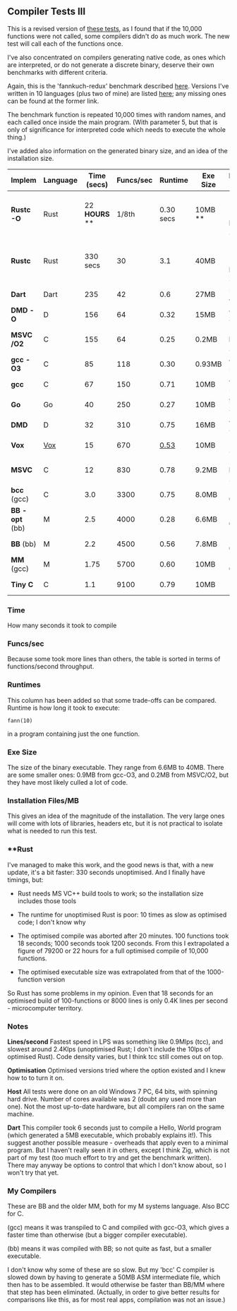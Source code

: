 ## Compiler Tests III

This is a revised version of [these tests](Compilertest2.md), as I found that if the 10,000 functions were not called, some compilers didn't do as much work. The new test will call each of the functions once.

I've also concentrated on compilers generating native code, as ones which are interpreted, or do not generate a discrete binary, deserve their own benchmarks with different criteria.

Again, this is the 'fannkuch-redux' benchmark described [here](https://benchmarksgame-team.pages.debian.net/benchmarksgame/performance/fannkuchredux.html). Versions I've written in 10 languages (plus two of mine) are listed [here](fannkuch.txt); any missing ones can be found at the former link.

The benchmark function is repeated 10,000 times with random names, and each called once inside the main program. (With parameter 5, but that is only of significance for interpreted code which needs to execute the whole thing.)

I've added also information on the generated binary size, and an idea of the installation size.

Implem | Language | Time (secs) | Funcs/sec | Runtime | Exe Size | Installation Files, MB
--- | --- | --- | --- | --- | --- | ---
**Rustc -O** | Rust  | 22 **HOURS** \*\* | 1/8th | 0.30 secs| 10MB \*\* | 12 Files, 100MB + 14600 Files, 2800MB
**Rustc** | Rust  | 330 secs | 30 | 3.1 | 40MB | 12 Files, 100MB + 14600 Files, 2800MB
**Dart**          | Dart | 235| 42 | 0.6 | 27MB | 500 Files, 490MB
**DMD -O**       | D | 156 | 64 | 0.32 | 15MB | 4000 Files, 300MB 
**MSVC /O2**          | C | 155 |64 | 0.25 | 0.2MB | 14600 Files, 2800MB
**gcc -O3**           | C            | 85 | 118 | 0.30 | 0.93MB | 4800 Files, 550MB
**gcc**           | C            | 67 | 150 | 0.71 | 10MB | 4800 Files, 550MB
**Go**            | Go | 40 | 250 | 0.27 | 10MB | 9200 Files, 350MB
**DMD**           | D | 32 | 310 | 0.75 | 16MB | 4000 Files, 300MB
**Vox**           | [Vox](https://github.com/MrSmith33/vox) | 15 | 670 | [0.53](https://gist.github.com/MrSmith33/ac14e66a83b9d047793adede464ca1ef#file-fannkuch-vx) | 10MB | 1 Files, 2.4MB
**MSVC**          | C | 12  |830 | 0.78 | 9.2MB | 14600 Files, 2800MB
**bcc** (gcc)     | C        | 3.0 | 3300 | 0.75 | 8.0MB | 1 File, 0.7MB
**BB -opt** (bb)   | M        | 2.5 | 4000 | 0.28 | 6.6MB | 1 File, 0.6MB
**BB** (bb)       | M        | 2.2 | 4500 | 0.56 | 7.8MB | 1 File, 0.6MB
**MM** (gcc)      | M        | 1.75 | 5700 | 0.60 | 10MB | 1 File, 0.8MB
**Tiny C**        | C        | 1.1 | 9100 | 0.79 | 10MB | 120 Files, 1.8MB

### Time

How many seconds it took to compile

### Funcs/sec

Because some took more lines than others, the table is sorted in terms of functions/second throughput.

### Runtimes

This column has been added so that some trade-offs can be compared. Runtime is how long it took to execute:

    fann(10)
    
in a program containing just the one function.

### Exe Size

The size of the binary executable. They range from 6.6MB to 40MB. There are some smaller ones: 0.9MB from gcc-O3, and 0.2MB from MSVC/O2, but they have most likely culled a lot of code.

### Installation Files/MB

This gives an idea of the magnitude of the installation. The very large ones will come with lots of libraries, headers etc, but it is not practical to isolate what is needed to run this test.

### \*\*Rust

I've managed to make this work, and the good news is that, with a new update, it's a bit faster: 330 seconds unoptimised. And I finally have timings, but:

* Rust needs MS VC++ build tools to work; so the installation size includes those tools

* The runtime for unoptimised Rust is poor: 10 times as slow as optimised code; I don't know why

* The optimised compile was aborted after 20 minutes. 100 functions took 18 seconds; 1000 seconds took 1200 seconds. From this I extrapolated a figure of 79200 or 22 hours for a full optimised compile of 10,000 functions.

* The optimised executable size was extrapolated from that of the 1000-function version

So Rust has some problems in my opinion. Even that 18 seconds for an optimised build of 100-functions or 8000 lines is only 0.4K lines per second - microcomputer territory.

### Notes

**Lines/second** Fastest speed in LPS was something like 0.9Mlps (tcc), and slowest around 2.4Klps (unoptimised Rust; I don't include the 10lps of optimised Rust). Code density varies, but I think tcc still comes out on top.

**Optimisation** Optimised versions tried where the option existed and I knew how to to turn it on.

**Host** All tests were done on an old Windows 7 PC, 64 bits, with spinning hard drive. Number of cores available was 2 (doubt any used more than one). Not the most up-to-date hardware, but all compilers ran on the same machine.

**Dart** This compiler took 6 seconds just to compile a Hello, World program (which generated a 5MB executable, which probably explains it!). This suggest another possible measure - overheads that apply even to a minimal program. But I haven't really seen it in others, except I think Zig, which is not part of my test (too much effort to try and get the benchmark written). There may anyway be options to control that which I don't know about, so I won't try that yet.


### My Compilers

These are BB and the older MM, both for my M systems language. Also BCC for C.

(gcc) means it was transpiled to C and compiled with gcc-O3, which gives a faster time than otherwise (but a bigger compiler executable).

(bb) means it was compiled with BB; so not quite as fast, but a smaller executable.

I don't know why some of these are so slow. But my 'bcc' C compiler is slowed down by having to generate a 50MB ASM intermediate file, which then has to be assembled. It would otherwise be faster than BB/MM where that step has been eliminated. (Actually, in order to give better results for comparisons like this, as for most real apps, compilation was not an issue.)

